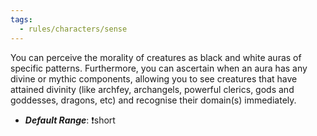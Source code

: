 ```yaml
---
tags:
  - rules/characters/sense
---
```

You can perceive the morality of creatures as black and white auras of specific patterns. Furthermore, you can ascertain when an aura has any divine or mythic components, allowing you to see creatures that have attained divinity (like archfey, archangels, powerful clerics, gods and goddesses, dragons, etc) and recognise their domain(s) immediately.

- ***Default Range***: ❗short